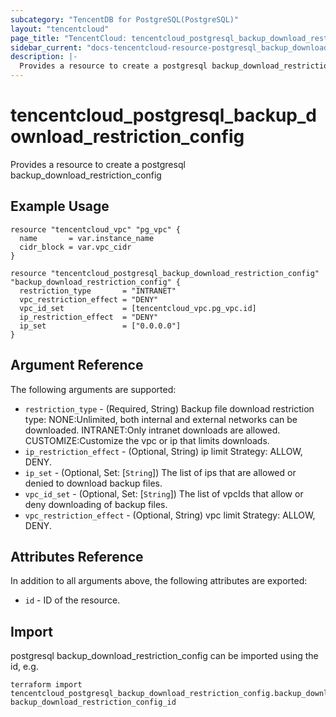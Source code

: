 ```yaml
---
subcategory: "TencentDB for PostgreSQL(PostgreSQL)"
layout: "tencentcloud"
page_title: "TencentCloud: tencentcloud_postgresql_backup_download_restriction_config"
sidebar_current: "docs-tencentcloud-resource-postgresql_backup_download_restriction_config"
description: |-
  Provides a resource to create a postgresql backup_download_restriction_config
---
```


# tencentcloud_postgresql_backup_download_restriction_config

Provides a resource to create a postgresql backup_download_restriction_config

## Example Usage

```hcl
resource "tencentcloud_vpc" "pg_vpc" {
  name       = var.instance_name
  cidr_block = var.vpc_cidr
}

resource "tencentcloud_postgresql_backup_download_restriction_config" "backup_download_restriction_config" {
  restriction_type       = "INTRANET"
  vpc_restriction_effect = "DENY"
  vpc_id_set             = [tencentcloud_vpc.pg_vpc.id]
  ip_restriction_effect  = "DENY"
  ip_set                 = ["0.0.0.0"]
}
```

## Argument Reference

The following arguments are supported:

* `restriction_type` - (Required, String) Backup file download restriction type: NONE:Unlimited, both internal and external networks can be downloaded. INTRANET:Only intranet downloads are allowed. CUSTOMIZE:Customize the vpc or ip that limits downloads.
* `ip_restriction_effect` - (Optional, String) ip limit Strategy: ALLOW, DENY.
* `ip_set` - (Optional, Set: [`String`]) The list of ips that are allowed or denied to download backup files.
* `vpc_id_set` - (Optional, Set: [`String`]) The list of vpcIds that allow or deny downloading of backup files.
* `vpc_restriction_effect` - (Optional, String) vpc limit Strategy: ALLOW, DENY.

## Attributes Reference

In addition to all arguments above, the following attributes are exported:

* `id` - ID of the resource.



## Import

postgresql backup_download_restriction_config can be imported using the id, e.g.

```
terraform import tencentcloud_postgresql_backup_download_restriction_config.backup_download_restriction_config backup_download_restriction_config_id
```

